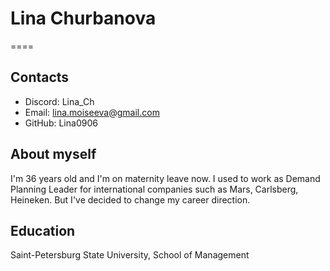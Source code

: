 # **Lina Churbanova**

====

## **Contacts**
* Discord: Lina_Ch
* Email: lina.moiseeva@gmail.com
* GitHub: Lina0906


 ## **About myself** ##
 I'm 36 years old and I'm on maternity leave now. I used to work as Demand Planning Leader for international companies such as Mars, Carlsberg, Heineken. But I've decided to change my career direction.

 ## **Education** ##
 Saint-Petersburg State University, School of Management
 